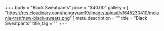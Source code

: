 +++
body = "Black Sweatpants"
price = "$40.00"
gallery = [
  "https://res.cloudinary.com/hungryram19/image/upload/v1645230410/melanie-tran/new-black-sweats.png"
]
meta_description = ""
title = "Black Sweatpants"
title_tag = ""
+++

